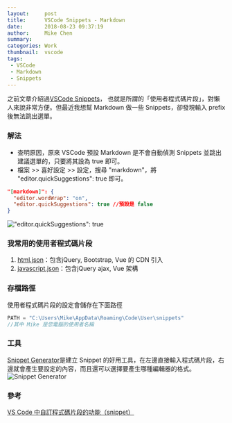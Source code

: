 ```yaml
---
layout:     post
title:      VSCode Snippets - Markdown
date:       2018-08-23 09:37:19
author:     Mike Chen
summary:    
categories: Work
thumbnail:  vscode
tags:
 - VSCode
 - Markdown
 - Snippets
---
```


之前文章介紹過[VSCode Snippets](https://mike2014mike.github.io/vscode/2018/07/27/vscode-snippets/)，
也就是所謂的「使用者程式碼片段」，對懶人來說非常方便。但最近我想幫 Markdown 做一些 Snippets，卻發現輸入 prefix 後無法跳出選單。

### 解法
* 查明原因，原來 VSCode 預設 Markdown 是不會自動偵測 Snippets 並跳出建議選單的，只要將其設為 true 即可。
* 檔案 >> 喜好設定 >> 設定，搜尋 "markdown"，將 "editor.quickSuggestions": true 即可。

```json
"[markdown]": {
  "editor.wordWrap": "on",
  "editor.quickSuggestions": true //預設是 false
}
```

!["editor.quickSuggestions": true](https://i.imgur.com/ycYyTsz.png)


### 我常用的使用者程式碼片段
1. [html.json](https://mike2014mike.github.io/sample/2018-07-27/html.json)：包含jQuery, Bootstrap, Vue 的 CDN 引入
2. [javascript.json](https://mike2014mike.github.io/sample/2018-07-27/javascript.json)：包含jQuery ajax, Vue 架構 

### 存檔路徑
使用者程式碼片段的設定會儲存在下面路徑

```javascript
PATH = "C:\Users\Mike\AppData\Roaming\Code\User\snippets"
//其中 Mike 是您電腦的使用者名稱
```

### 工具
[Snippet Generator](https://pawelgrzybek.com/snippet-generator/)是建立 Snippet 的好用工具，在左邊直接輸入程式碼片段，右邊就會產生要設定的內容，而且還可以選擇要產生哪種編輯器的格式。
![Snippet Generator](https://i.imgur.com/yNHA07J.png)

### 參考
[VS Code 中自訂程式碼片段的功能（snippet）](https://pjchender.blogspot.com/2017/04/vs-code-snippet.html)